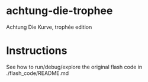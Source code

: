 # achtung-die-trophee
Achtung Die Kurve, trophée edition

# Instructions

See how to run/debug/explore the original flash code in ./flash_code/README.md
